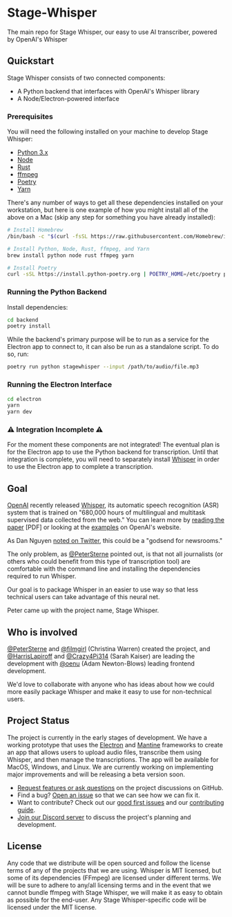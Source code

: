 # Stage-Whisper

The main repo for Stage Whisper, our easy to use AI transcriber, powered by OpenAI's Whisper

## Quickstart

Stage Whisper consists of two connected components:

* A Python backend that interfaces with OpenAI's Whisper library
* A Node/Electron-powered interface

### Prerequisites

You will need the following installed on your machine to develop Stage Whisper:

* [Python 3.x](https://www.python.org/)
* [Node](https://nodejs.org/en/)
* [Rust](https://www.rust-lang.org/)
* [ffmpeg](https://ffmpeg.org/)
* [Poetry](https://python-poetry.org/)
* [Yarn](https://yarnpkg.com/)

There's any number of ways to get all these dependencies installed on your workstation, but here is one example of how you might install all of the above on a Mac (skip any step for something you have already installed):

```sh
# Install Homebrew
/bin/bash -c "$(curl -fsSL https://raw.githubusercontent.com/Homebrew/install/HEAD/install.sh)"

# Install Python, Node, Rust, ffmpeg, and Yarn
brew install python node rust ffmpeg yarn

# Install Poetry
curl -sSL https://install.python-poetry.org | POETRY_HOME=/etc/poetry python3 -
```

### Running the Python Backend

Install dependencies:

```sh
cd backend
poetry install
```

While the backend's primary purpose will be to run as a service for the Electron app to connect to, it can also be run as a standalone script. To do so, run:

```sh
poetry run python stagewhisper --input /path/to/audio/file.mp3
```

### Running the Electron Interface

```sh
cd electron
yarn
yarn dev
```

### ⚠️ Integration Incomplete ⚠️

For the moment these components are not integrated! The eventual plan is for the Electron app to use the Python backend for transcription. Until that integration is complete, you will need to separately install [Whisper](https://github.com/openai/whisper) in order to use the Electron app to complete a transcription.

## Goal

[OpenAI](https://openai.com/blog/whisper/) recently released [Whisper](https://github.com/openai/whisper), its automatic speech recognition (ASR) system that is trained on "680,000 hours of multilingual and multitask supervised data collected from the web." You can learn more by [reading the paper](https://cdn.openai.com/papers/whisper.pdf) [PDF] or looking at the [examples](https://openai.com/blog/whisper/) on OpenAI's website.

As Dan Nguyen [noted on Twitter](https://twitter.com/dancow/status/1572749731704573957), this could be a "godsend for newsrooms."

The only problem, as [@PeterSterne](https://github.com/petersterne) pointed out, is that not all journalists (or others who could benefit from this type of transcription tool) are comfortable with the command line and installing the dependencies required to run Whisper.

Our goal is to package Whisper in an easier to use way so that less technical users can take advantage of this neural net.

Peter came up with the project name, Stage Whisper.

## Who is involved

[@PeterSterne](https://github.com/petersterne) and [@filmgirl](https://github.com/filmgirl) (Christina Warren) created the project, and [@HarrisLapiroff](https://github.com/harrislapiroff) and [@Crazy4Pi314](https://github.com/crazy4pi314) (Sarah Kaiser) are leading the development with [@oenu](https://github.com/oenu) (Adam Newton-Blows) leading frontend development.

We'd love to collaborate with anyone who has ideas about how we could more easily package Whisper and make it easy to use for non-technical users.

## Project Status

The project is currently in the early stages of development. We have a working prototype that uses the [Electron](https://www.electronjs.org/) and [Mantine](https://mantine.dev/) frameworks to create an app that allows users to upload audio files, transcribe them using Whisper, and then manage the transcriptions. The app will be available for MacOS, Windows, and Linux. We are currently working on implementing major improvements and will be releasing a beta version soon.

- [Request features or ask questions](https://github.com/Stage-Whisper/Stage-Whisper/discussions) on the project discussions on GitHub.
- Find a bug? [Open an issue](https://github.com/Stage-Whisper/Stage-Whisper/issues/choose) so that we can see how we can fix it.
- Want to contribute? Check out our [good first issues](https://github.com/Stage-Whisper/Stage-Whisper/contribute) and our [contributing guide](CONTRIBUTING).
- [Join our Discord server](https://discord.gg/rcKtzTsA) to discuss the project's planning and development.

## License

Any code that we distribute will be open sourced and follow the license terms of any of the projects that we are using. Whisper is MIT licensed, but some of its dependencies (FFmpeg) are licensed under different terms. We will be sure to adhere to any/all licensing terms and in the event that we cannot bundle ffmpeg with Stage Whisper, we will make it as easy to obtain as possible for the end-user. Any Stage Whisper-specific code will be licensed under the MIT license.
